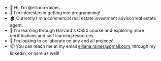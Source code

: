 - 👋 Hi, I’m @elliana-raines
- 👀 I’m interested in getting into programming!
- 🏠 Currently I'm a commercial real estate investment advisor/real estate agent.
- 🌱 I’m learning through Harvard's CS50 course and exploring more certifications and self learning resources.
- 💞️ I’m looking to collaborate on any and all projects!
- 📫 You can reach me at my email elliana.raines@gmail.com, through my linkedin, or here as well!
